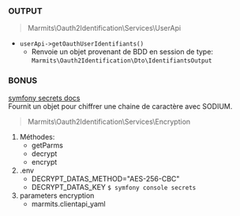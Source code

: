 ### OUTPUT
>Marmits\Oauth2Identification\Services\UserApi

- ``userApi->getOauthUserIdentifiants()``  
  - Renvoie un objet provenant de BDD en session de type:  
  `Marmits\Oauth2Identification\Dto\IdentifiantsOutput`


### BONUS
[symfony secrets docs](https://symfony.com/doc/5.x/configuration/secrets.html)  
Fournit un objet pour chiffrer une chaine de caractère avec SODIUM. 
>Marmits\Oauth2Identification\Services\Encryption
1. Méthodes: 
   - getParms
   - decrypt
   - encrypt
2. .env 
   - DECRYPT_DATAS_METHOD="AES-256-CBC"
   - DECRYPT_DATAS_KEY `$ symfony console secrets`
3. parameters encryption
   - marmits.clientapi_yaml


